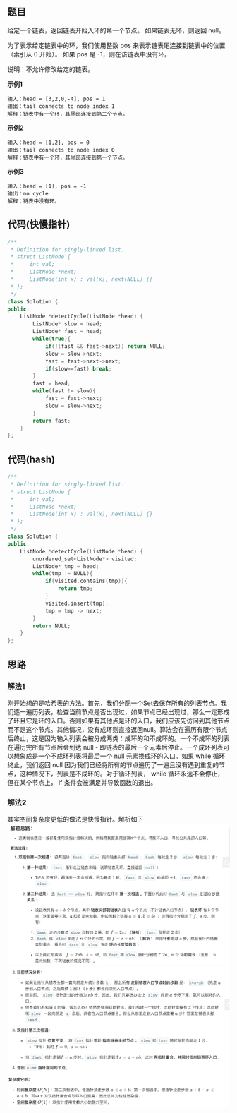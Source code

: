 ## 题目
给定一个链表，返回链表开始入环的第一个节点。 如果链表无环，则返回 null。

为了表示给定链表中的环，我们使用整数 pos 来表示链表尾连接到链表中的位置（索引从 0 开始）。 如果 pos 是 -1，则在该链表中没有环。

说明：不允许修改给定的链表。

**示例1**
```
输入：head = [3,2,0,-4], pos = 1
输出：tail connects to node index 1
解释：链表中有一个环，其尾部连接到第二个节点。
```

**示例2**
```
输入：head = [1,2], pos = 0
输出：tail connects to node index 0
解释：链表中有一个环，其尾部连接到第一个节点。
```

**示例3**
```
输入：head = [1], pos = -1
输出：no cycle
解释：链表中没有环。
```

## 代码(快慢指针)
```C++
/**
 * Definition for singly-linked list.
 * struct ListNode {
 *     int val;
 *     ListNode *next;
 *     ListNode(int x) : val(x), next(NULL) {}
 * };
 */
class Solution {
public:
    ListNode *detectCycle(ListNode *head) {
        ListNode* slow = head;
        ListNode* fast = head;
        while(true){
            if(!(fast && fast->next)) return NULL;
            slow = slow->next;
            fast = fast->next->next;
            if(slow==fast) break;
        }
        fast = head;
        while(fast != slow){
            fast = fast->next;
            slow = slow->next;
        }
        return fast;
    }
};
```

## 代码(hash)
```C++
/**
 * Definition for singly-linked list.
 * struct ListNode {
 *     int val;
 *     ListNode *next;
 *     ListNode(int x) : val(x), next(NULL) {}
 * };
 */
class Solution {
public:
    ListNode *detectCycle(ListNode *head) {
        unordered_set<ListNode*> visited;
        ListNode* tmp = head;
        while(tmp != NULL){
            if(visited.contains(tmp)){
                return tmp;
            }
            visited.insert(tmp);
            tmp = tmp -> next;
        }
        return NULL;
    }
};
```


## 思路

### 解法1
刚开始想的是哈希表的方法。首先，我们分配一个Set去保存所有的列表节点。我们逐一遍历列表，检查当前节点是否出现过，如果节点已经出现过，那么一定形成了环且它是环的入口。否则如果有其他点是环的入口，我们应该先访问到其他节点而不是这个节点。其他情况，没有成环则直接返回null。算法会在遍历有限个节点后终止，这是因为输入列表会被分成两类：成环的和不成环的。一个不成环的列表在遍历完所有节点后会到达 null - 即链表的最后一个元素后停止。一个成环列表可以想象成是一个不成环列表将最后一个 null 元素换成环的入口。如果 while 循环终止，我们返回 null 因为我们已经将所有的节点遍历了一遍且没有遇到重复的节点，这种情况下，列表是不成环的。对于循环列表， while 循环永远不会停止，但在某个节点上， if 条件会被满足并导致函数的退出。

### 解法2
其实空间复杂度更低的做法是快慢指针。解析如下
![图片](/static/142_1.png)
![图片](/static/142_2.png)
